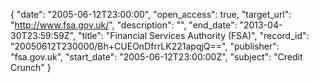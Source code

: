 {
  "date": "2005-06-12T23:00:00", 
  "open_access": true, 
  "target_url": "http://www.fsa.gov.uk/", 
  "description": "", 
  "end_date": "2013-04-30T23:59:59Z", 
  "title": "Financial Services Authority (FSA)", 
  "record_id": "20050612T230000/Bh+CUEOnDfrrLK221apqjQ==", 
  "publisher": "fsa.gov.uk", 
  "start_date": "2005-06-12T23:00:00Z", 
  "subject": "Credit Crunch"
}

